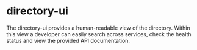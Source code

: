 # directory-ui

The directory-ui provides a human-readable view of the directory. Within this view a developer can easily search across services, check the health status and view the provided API documentation.
